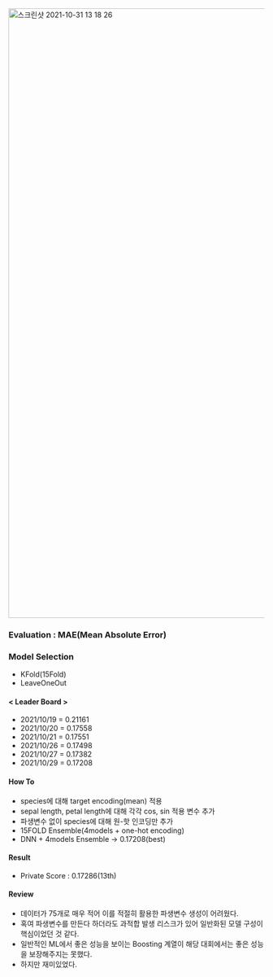 <img width="1198" alt="스크린샷 2021-10-31 13 18 26" src="https://user-images.githubusercontent.com/49870977/139567417-ee7e3fdf-0014-46ed-8f0d-0a05ea06b8b1.png">

### Evaluation : MAE(Mean Absolute Error)

### Model Selection
- KFold(15Fold)
- LeaveOneOut

#### < Leader Board >

- 2021/10/19 = 0.21161
- 2021/10/20 = 0.17558
- 2021/10/21 = 0.17551
- 2021/10/26 = 0.17498
- 2021/10/27 = 0.17382
- 2021/10/29 = 0.17208

#### How To
- species에 대해 target encoding(mean) 적용
- sepal length, petal length에 대해 각각 cos, sin 적용 변수 추가 
- 파생변수 없이 species에 대해 원-핫 인코딩만 추가
- 15FOLD Ensemble(4models + one-hot encoding)
- DNN + 4models Ensemble -> 0.17208(best)


#### Result

- Private Score : 0.17286(13th)

#### Review
- 데이터가 75개로 매우 적어 이를 적절히 활용한 파생변수 생성이 어려웠다.
- 혹여 파생변수를 만든다 하더라도 과적합 발생 리스크가 있어 일반화된 모델 구성이 핵심이었던 것 같다.
- 일반적인 ML에서 좋은 성능을 보이는 Boosting 계열이 해당 대회에서는 좋은 성능을 보장해주지는 못했다.
- 하지만 재미있었다.
